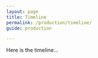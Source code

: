 ```yaml
---
layout: page
title: Timeline
permalink: /production/timeline/
guide: production

---
```


Here is the timeline...
